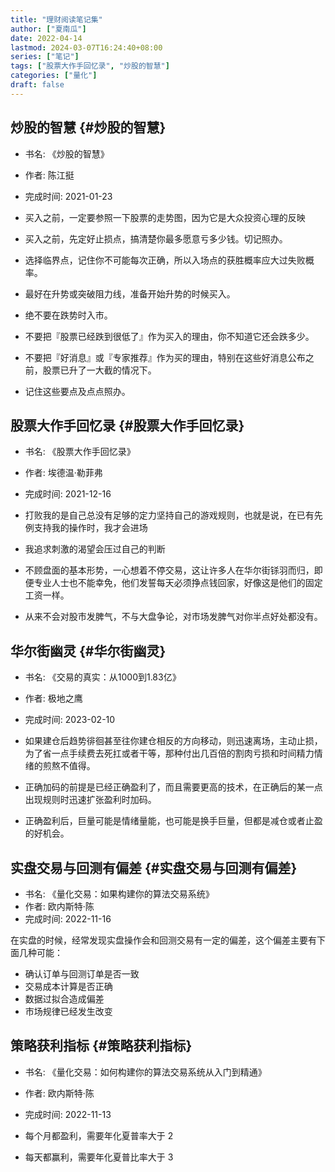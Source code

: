 ```yaml
---
title: "理财阅读笔记集"
author: ["夏南瓜"]
date: 2022-04-14
lastmod: 2024-03-07T16:24:40+08:00
series: ["笔记"]
tags: ["股票大作手回忆录", "炒股的智慧"]
categories: ["量化"]
draft: false
---
```


## 炒股的智慧 {#炒股的智慧}

-   书名: 《炒股的智慧》
-   作者: 陈江挺
-   完成时间: 2021-01-23

-   买入之前，一定要参照一下股票的走势图，因为它是大众投资心理的反映
-   买入之前，先定好止损点，搞清楚你最多愿意亏多少钱。切记照办。
-   选择临界点，记住你不可能每次正确，所以入场点的获胜概率应大过失败概率。
-   最好在升势或突破阻力线，准备开始升势的时候买入。
-   绝不要在跌势时入市。
-   不要把『股票已经跌到很低了』作为买入的理由，你不知道它还会跌多少。
-   不要把『好消息』或『专家推荐』作为买的理由，特别在这些好消息公布之前，股票已升了一大截的情况下。
-   记住这些要点及点点照办。


## 股票大作手回忆录 {#股票大作手回忆录}

-   书名: 《股票大作手回忆录》
-   作者: 埃德温·勒菲弗
-   完成时间: 2021-12-16

-   打败我的是自己总没有足够的定力坚持自己的游戏规则，也就是说，在已有先例支持我的操作时，我才会进场
-   我追求刺激的渴望会压过自己的判断
-   不顾盘面的基本形势，一心想着不停交易，这让许多人在华尔街铩羽而归，即便专业人士也不能幸免，他们发誓每天必须挣点钱回家，好像这是他们的固定工资一样。
-   从来不会对股市发脾气，不与大盘争论，对市场发脾气对你半点好处都没有。


## 华尔街幽灵 {#华尔街幽灵}

-   书名: 《交易的真实：从1000到1.83亿》
-   作者: 极地之鹰
-   完成时间: 2023-02-10

-   如果建仓后趋势徘徊甚至往你建仓相反的方向移动，则迅速离场，主动止损，为了省一点手续费去死扛或者干等，那种付出几百倍的割肉亏损和时间精力情绪的煎熬不值得。
-   正确加码的前提是已经正确盈利了，而且需要更高的技术，在正确后的某一点出现规则时迅速扩张盈利时加码。
-   正确盈利后，巨量可能是情绪量能，也可能是换手巨量，但都是减仓或者止盈的好机会。


## 实盘交易与回测有偏差 {#实盘交易与回测有偏差}

-   书名: 《量化交易：如果构建你的算法交易系统》
-   作者: 欧内斯特·陈
-   完成时间: 2022-11-16

在实盘的时候，经常发现实盘操作会和回测交易有一定的偏差，这个偏差主要有下面几种可能：

-   确认订单与回测订单是否一致
-   交易成本计算是否正确
-   数据过拟合造成偏差
-   市场规律已经发生改变


## 策略获利指标 {#策略获利指标}

-   书名: 《量化交易：如何构建你的算法交易系统从入门到精通》
-   作者: 欧内斯特·陈
-   完成时间: 2022-11-13

-   每个月都盈利，需要年化夏普率大于 2
-   每天都赢利，需要年化夏普比率大于 3
